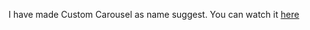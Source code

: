 I have made Custom Carousel as name suggest. 
You can watch it <a href="https://abhirv08.github.io/custom_carousel/">here</a>
